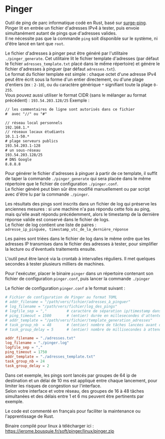 # Pinger

Outil de ping de parc informatique codé en Rust, basé sur [surge-ping](https://docs.rs/surge-ping/latest/surge_ping/).  
Pinger lit en entrée un fichier d'adresses IPv4 à tester, puis envoie simultanément autant de pings que d'adresses valides.  
Il ne nécessite pas que la commande `ping` soit disponible sur le système, ni d'être lancé en tant que `root`.  

Le fichier d'adresses à pinger peut être généré par l'utilitaire `./pinger_generate`. Cet utilitaire lit le fichier template d'adresses (par défaut le fichier `adresses_template.txt` placé dans le mếme répertoire) et génére le fichier d'adresses à pinguer (par défaut `adresses.txt`).  
Le format du fichier template est simple : chaque octet d'une adresse IPv4 peut être écrit sous la forme d'un entier directement, ou d'une plage d'entiers (ex : `2-10`), ou du caractère générique `*` signifiant toute la plage `0-255`.  
Vous pouvez aussi utiliser le format CIDR (sans le mélanger au format précédent) : `193.54.203.128/25`
Exemple :   
```txt
// les commentaires de ligne sont autorisés dans ce fichier
#  avec "//" ou "#"

// réseau local personnels
192.168.1.*
// réseaux locaux étudiants
10.1.1-50.*
# plage serveurs publics
193.54.203.1-128
# un sous-réseau
193.54.203.128/25
# DNS Google
8.8.8.8
```
Pour générer le fichier d'adresses à pinguer à partir de ce template, il suffit de taper la commande `./pinger_generate` qui sera placée dans le même répertoire que le fichier de configuration `./pinger.conf`.    
Le fichier généré peut bien sûr être modifié manuellement ou par script avec d'être lu par la commande `./pinger`.


Les résultats des pings sont inscrits dans un fichier de log qui préserve les anciennes mesures : si une machine n'a pas répondu cette fois au ping, mais qu'elle avait répondu précédemment, alors le timestamp de la dernière réponse valide est conservé dans le fichier de logs.  
Le fichier de log contient une liste de paires :  
```adresse_ip_pinguée, timestamp_utc_de_la_dernière_réponse```  

Les paires sont triées dans le fichier de log dans le même ordre que les adresses IP transmises dans le fichier des adresses à tester, pour simplifier la lecture ou d'éventuels traitements ensuite.  

L'outil peut être lancé via la crontab à intervalles réguliers. Il met quelques secondes à tester plusieurs milliers de machines.  

Pour l'exécuter, placer le binaire `pinger` dans un répertoire contenant son fichier de configuration `pinger.conf`, puis lancer la commande 
```./pinger```

Le fichier de configuration `pinger.conf` a le format suivant :
```toml
# Fichier de configuration de Pinger au format TOML
# addr_filename = "/path/vers/fichier/adresses_à_pinguer"
# log_filename = "/path/vers/fichier/log_des_pings"
# logfile_sep = ","         # caractère de séparation ip/timestamp dans le fichier de log des pings
# ping_timeout = 1500       # (entier) durée en millesecondes d'attente avant de considérer un ping comme non répondu
# addr_template = "/path/vers/fichier/template_generation_adresses"
# task_group_nb  = 48       # (entier) nombre de tâches lancées avant d'attendre un petit délai pour continuer pour limiter les risques de congestion
# task_group_delay = 5      # (entier) nombre de millisecondes à attendre avant de lancer le groupe de tâches suivant

addr_filename = "./adresses.txt"
log_filename = "./pinger.log"
logfile_sep = ","
ping_timeout = 1750
addr_template = "./adresses_template.txt"
task_group_nb = 24
task_group_delay = 2
```
Dans cet exemple, les pings sont lancés par groupes de 64 ip de destination et un délai de 10 ms est appliqué entre chaque lancement, pour limiter les risques de congestion sur l'interface.  
Selon votre interface et votre réseau, des groupes de 16 à 48 tâches simultanées et des délais entre 1 et 6 ms peuvent être pertinents par exemple.  


Le code est commenté en français pour faciliter la maintenance ou l'apprentissage de Rust.  

Binaire compilé pour linux à télécharger ici : https://jerome.bousquie.fr/soft/pinger/linux/pinger.zip